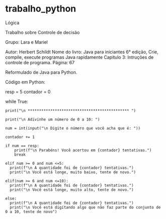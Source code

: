 # trabalho_python
Lógica 

Trabalho sobre Controle de decisão

Grupo: Lara e Mariel

Autor: Herbert Schildt
Nome do livro: Java para iniciantes 6° edição, Crie, compile, execute programas Java rapidamente
Capitulo 3: Intruções de controle de programa.
Página: 67

Reformulado de Java para Python.

Código em Python: 

resp = 5
contador = 0

while True:

    print("\n ********************************************* ")
  
    print("\n Adivinhe um número de 0 a 10: ")

    num = int(input("\n Digite o número que você acha que é: "))

    contador += 1

    if num == resp:
        print(f"\n Parabéns! Você acertou em {contador} tentativas.")
        break

    elif num >= 0 and num <=5:
      print(f"\n A quantidade foi de {contador} tentativas.")
      print("\n Você está longe, muito baixo, tente de novo.")

    elif(num >= 6 and num <=10):
      print(f"\n A quantidade foi de {contador} tentativas.")
      print("\n Você está longe, muito alto, tente de novo.")
      
    else:
      print(f"\n A quantidade foi de {contador} tentativas.")
      print("\n Você está digitando algo que não faz parte do conjunto de 0 a 10, tente de novo")

